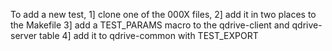 To add a new test,
 1] clone one of the 000X files,
 2] add it in two places to the Makefile
 3] add a TEST_PARAMS macro to the qdrive-client and qdrive-server table
 4] add it to qdrive-common with TEST_EXPORT

